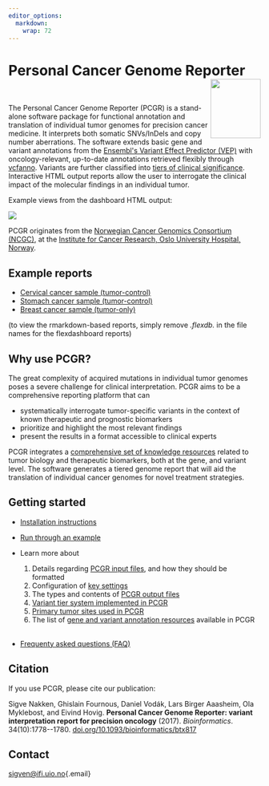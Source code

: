 ```yaml
---
editor_options: 
  markdown: 
    wrap: 72
---
```



# Personal Cancer Genome Reporter <a href="https://sigven.github.io/pcgr/"><img src="man/figures/logo.png" align="right" height="118" width="100"/></a>

<br>

The Personal Cancer Genome Reporter (PCGR) is a stand-alone software package for functional annotation and translation of individual tumor genomes for precision cancer medicine. It interprets both somatic SNVs/InDels and copy number aberrations. The software extends basic gene and variant annotations from the [Ensembl's Variant Effect Predictor (VEP)](http://www.ensembl.org/info/docs/tools/vep/index.html) with oncology-relevant, up-to-date annotations retrieved flexibly through [vcfanno](https://github.com/brentp/vcfanno). Variants are further classified into [tiers of clinical significance](articles/variant_classification.html). Interactive HTML output reports allow the user to interrogate the clinical impact of the molecular findings in an individual tumor.

Example views from the dashboard HTML output:

![](img/pcgr_dashboard_views.png)

PCGR originates from the [Norwegian Cancer Genomics Consortium (NCGC)](http://cancergenomics.no), at the [Institute for Cancer Research, Oslo University Hospital, Norway](http://radium.no).

## Example reports

-   [Cervical cancer sample (tumor-control)](http://insilico.hpc.uio.no/pcgr/example_reports/latest/cervix_tumor_control.grch37.flexdb.html)
-   [Stomach cancer sample (tumor-control)](http://insilico.hpc.uio.no/pcgr/example_reports/latest/esophagus_stomach_tumor_control.grch37.flexdb.html)
-   [Breast cancer sample (tumor-only)](http://insilico.hpc.uio.no/pcgr/example_reports/latest/breast_tumor_only.grch37.flexdb.html)

(to view the rmarkdown-based reports, simply remove *.flexdb.* in the file names for the flexdashboard reports)

## Why use PCGR?

The great complexity of acquired mutations in individual tumor genomes poses a severe challenge for clinical interpretation. PCGR aims to be a comprehensive reporting platform that can

-   systematically interrogate tumor-specific variants in the context of known therapeutic and prognostic biomarkers
-   prioritize and highlight the most relevant findings
-   present the results in a format accessible to clinical experts

PCGR integrates a [comprehensive set of knowledge resources](articles/annotation_resources.html) related to tumor biology and therapeutic biomarkers, both at the gene, and variant level. The software generates a tiered genome report that will aid the translation of individual cancer genomes for novel treatment strategies.

## Getting started

-   [Installation instructions](articles/installation.html)

-   [Run through an example](articles/running.html#example-run)

-   Learn more about
    1)  Details regarding [PCGR input files](articles/input.html), and how they should be formatted
    2)  Configuration of [key settings](articles/running.html#key-settings)
    3)  The types and contents of [PCGR output files](articles/output.html)
    4)  [Variant tier system implemented in PCGR](articles/variant_classification.html)
    5)  [Primary tumor sites used in PCGR](articles/primary_tumor_sites.html)
    6)  The list of [gene and variant annotation resources](articles/virtual_panels.html) available in PCGR  
    <br>
-   [Frequenty asked questions (FAQ)](articles/faq.html)

## Citation

If you use PCGR, please cite our publication:

Sigve Nakken, Ghislain Fournous, Daniel Vodák, Lars Birger Aaasheim, Ola Myklebost, and Eivind Hovig. **Personal Cancer Genome Reporter: variant interpretation report for precision oncology** (2017). *Bioinformatics*. 34(10):1778--1780. [doi.org/10.1093/bioinformatics/btx817](https://doi.org/10.1093/bioinformatics/btx817)

## Contact

[sigven\@ifi.uio.no](mailto:sigven@ifi.uio.no){.email}
